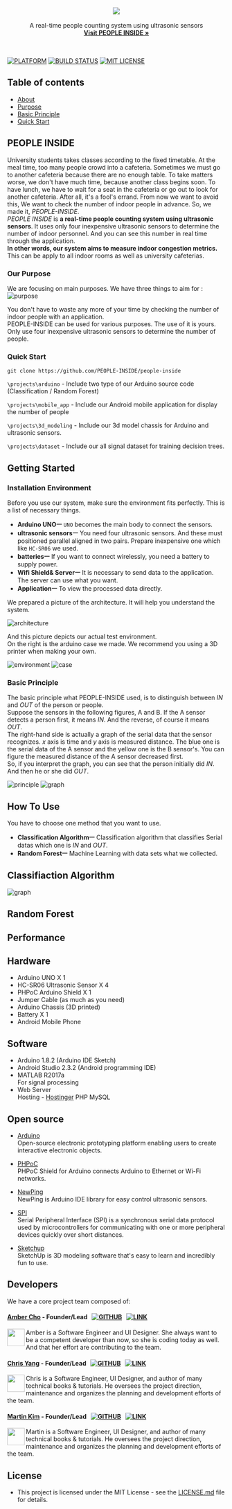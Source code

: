 <br>
<p align="center">
  <img src="projects/img/pi_logo.png"/><br><br>
A real-time people counting system using ultrasonic sensors<br>
 <a href="https://github.com/PEOPLE-INSIDE/people-inside"><strong>Visit PEOPLE INSIDE &raquo;</strong></a>
<br><br><br>
</p>

[![PLATFORM](https://camo.githubusercontent.com/fa324fd41901f19d1151ba104eb17ae57a1c4dd8/68747470733a2f2f696d672e736869656c64732e696f2f62616467652f506c6174666f726d2d416e64726f69642d677265656e2e737667)](#)
[![BUILD STATUS](https://img.shields.io/travis/USER/REPO/BRANCH.svg)](#)
[![MIT LICENSE](https://img.shields.io/packagist/l/doctrine/orm.svg?maxAge=2592000)](#)

## Table of contents
- [About](#people-inside)
- [Purpose](#our-purpose)
- [Basic Principle](#basic-principle)
- [Quick Start](#quick-start)

## PEOPLE INSIDE
University students takes classes according to the fixed timetable. At the meal time, too many people crowd into a cafeteria. Sometimes we must go to another cafeteria because there are no enough table. To take matters worse, we don't have much time, because another class begins soon. To have lunch, we have to wait for a seat in the cafeteria or go out to look for another cafeteria. After all, it's a fool's errand. From now we want to avoid this, We want to check the number of indoor people in advance. So, we made it, *PEOPLE-INSIDE*.<br>
*PEOPLE INSIDE* is **a real-time people counting system using ultrasonic sensors**. It uses only four inexpensive ultrasonic sensors to determine the number of indoor personnel. And you can see this number in real time through the application.<br>
**In other words, our system aims to measure indoor congestion metrics.** This can be apply to all indoor rooms as well as university cafeterias.

### Our Purpose
We are focusing on main purposes.
We have three things to aim for :
![purpose](./projects/img/purpose.JPG)

You don't have to waste any more of your time by checking the number of indoor people with an application.<br>
PEOPLE-INSIDE can be used for various purposes. The use of it is yours.<br>
Only use four inexpensive ultrasonic sensors to determine the number of people.

### Quick Start

```
git clone https://github.com/PEOPLE-INSIDE/people-inside
```

`\projects\arduino` - Include two type of our Arduino source code (Classification / Random Forest)

`\projects\mobile_app` - Include our Android mobile application for display the number of people

`\projects\3d_modeling` - Include our 3d model chassis for Arduino and ultrasonic sensors.

`\projects\dataset` - Include our all signal dataset for training decision trees.


## Getting Started
### Installation Environment

Before you use our system, make sure the environment fits perfectly. This is a list of necessary things.
- **Arduino UNOㅡ** `UNO` becomes the main body to connect the sensors.
- **ultrasonic sensorsㅡ** You need four ultrasonic sensors. And these must positioned parallel aligned in two pairs. Prepare inexpensive one which like `HC-SR06` we used.
- **batteriesㅡ** If you want to connect wirelessly, you need a battery to supply power.
- **Wifi Shield& Serverㅡ** It is necessary to send data to the application. The server can use what you want.
- **Applicationㅡ** To view the processed data directly.

We prepared a picture of the architecture. It will help you understand the system.

![architecture](./projects/img/architecture.png)

And this picture depicts our actual test environment.<br>
On the right is the arduino case we made. We recommend you using a 3D printer when making your own.

![environment](./projects/img/environment.png) ![case](./projects/img/case.jpg)

### Basic Principle
The basic principle what PEOPLE-INSIDE used, is to distinguish between *IN* and *OUT* of the person or people.<br>
Suppose the sensors in the following figures, A and B. If the A sensor detects a person first, it means *IN*. And the reverse, of course it means *OUT*.<br>
The right-hand side is actually a graph of the serial data that the sensor recognizes. *x* axis is time and *y* axis is measured distance. The blue one is the serial data of the A sensor and the yellow one is the B sensor's. You can figure the measured distance of the A sensor decreased first.<br>
So, if you interpret the graph, you can see that the person initially did *IN*. And then he or she did *OUT*.

![principle](./projects/img/principle.png) ![graph](./projects/img/graph.PNG)

## How To Use
You have to choose one method that you want to use.

- **Classification Algorithmㅡ** Classification algorithm that classifies Serial datas which one is *IN* and *OUT*.
- **Random Forestㅡ** Machine Learning with data sets what we collected.

## Classifiaction Algorithm
![graph](./projects/img/graph2.png)

## Random Forest
<!--
두번째 Method는 Machine Learning 기법 중 하나인 Random Forest를 이용해 분류하는 것이다.
Random Forest 알고리즘은 Decision tree의 Ensemble 기법으로 높은 정확도를 보인다.
우리는 약 2800개의 Dataset(IN:1400, OUT:1400)을 제공하며, Example code에 이미 이 Dataset으로 학습된 Decision tree Model을 제공한다.
학습된 모델은 MATLAB의 Treebagger function을 이용하여 학습되었으며 트리의 갯수는 50개이다.

우리가 제공하는 모델은 우리의 환경에 최적화되어있기 때문에 당신의 testbed에서는 좋은 성능이 나오지 않을 수 있다.
그렇기 때문에 당신이 우리의 모델을 사용하고 싶지 않다면, 직접 Data를 모아 모델을 만들어 사용 할 수도 있다.
-->

## Performance

## Hardware
* Arduino UNO X 1
* HC-SR06 Ultrasonic Sensor X 4
* PHPoC Arduino Shield X 1
* Jumper Cable (as much as you need)
* Arduino Chassis (3D printed)
* Battery X 1
* Android Mobile Phone

## Software
* Arduino 1.8.2 (Arduino IDE Sketch)
* Android Studio 2.3.2 (Android programming IDE)
* MATLAB R2017a<br>
  For signal processing
* Web Server<br>
  Hosting - [Hostinger](https://www.hostinger.kr/)
  PHP
  MySQL

## Open source
* [Arduino](https://www.arduino.cc)<br>
  Open-source electronic prototyping platform enabling users to create interactive electronic objects.

* [PHPoC](www.phpoc.com/)<br>
  PHPoC Shield for Arduino connects Arduino to Ethernet or Wi-Fi networks.

* [NewPing](http://playground.arduino.cc/Code/NewPing)<br>
  NewPing is Arduino IDE library for easy control ultrasonic sensors.

* [SPI](https://www.arduino.cc/en/reference/SPI)<br>
  Serial Peripheral Interface (SPI) is a synchronous serial data protocol used by microcontrollers for communicating with one or more peripheral devices quickly over short distances.

* [Sketchup](https://www.sketchup.com/ko)<br>
  SketchUp is 3D modeling software that's easy to learn and incredibly fun to use.

## Developers
We have a core project team composed of:

#### [Amber Cho](https://github.com/Seo-Hyung) - Founder/Lead &nbsp;  [![GITHUB](./projects/img/git.png)](https://github.com/Seo-Hyung) &nbsp; [![LINK](./projects/img/link.png)](https://seo-hyung.github.io)

<img align="left" width="40" height="40" src="https://avatars0.githubusercontent.com/u/18183191?v=3&s=460">

Amber is a Software Engineer and UI Designer. She always want to be a competent developer than now, so she is coding today as well. And that her effort are contributing to the team.

#### [Chris Yang](https://github.com/ysm0622) - Founder/Lead &nbsp;  [![GITHUB](./projects/img/git.png)](https://github.com/ysm0622) &nbsp; [![LINK](./projects/img/link.png)](https://ysm0622.github.io/cv)

<img align="left" width="40" height="40" src="https://avatars1.githubusercontent.com/u/18487241?v=3&s=460">

Chris is a Software Engineer, UI Designer, and author of many technical books & tutorials. He oversees the project direction, maintenance and organizes the planning and development efforts of the team.

#### [Martin Kim](https://github.com/skins346) - Founder/Lead &nbsp;  [![GITHUB](./projects/img/git.png)](https://github.com/skins346) &nbsp; [![LINK](./projects/img/link.png)](#)

<img align="left" width="40" height="40" src="https://avatars2.githubusercontent.com/u/18107262?v=3&s=460">

Martin is a Software Engineer, UI Designer, and author of many technical books & tutorials. He oversees the project direction, maintenance and organizes the planning and development efforts of the team.

## License
* This project is licensed under the MIT License - see the [LICENSE.md](LICENSE.md) file for details.<br>
